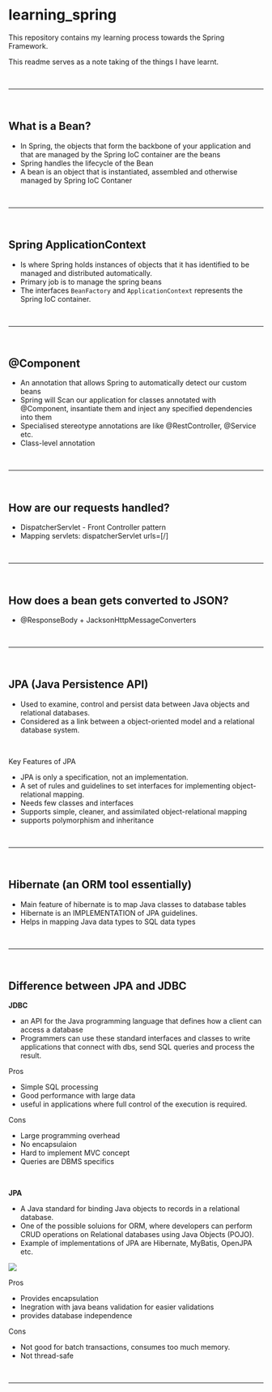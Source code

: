 # learning_spring

This repository contains my learning process towards the Spring Framework.

This readme serves as a note taking of the things I have learnt.

<br>
<hr>
<br>

## What is a Bean?

- In Spring, the objects that form the backbone of your application and that are managed by the Spring IoC container are the beans
- Spring handles the lifecycle of the Bean
- A bean is an object that is instantiated, assembled and otherwise managed by Spring IoC Contaner

<br>
<hr>
<br>

## Spring ApplicationContext

- Is where Spring holds instances of objects that it has identified to be managed and distributed automatically.
- Primary job is to manage the spring beans
- The interfaces `BeanFactory` and `ApplicationContext` represents the Spring IoC container.

<br>
<hr>
<br>

## @Component
- An annotation that allows Spring to automatically detect our custom beans
- Spring will Scan our application for classes annotated with @Component, insantiate them and inject any specified dependencies into them
- Specialised stereotype annotations are like @RestController, @Service etc.
- Class-level annotation


<br>
<hr>
<br>


## How are our requests handled?

- DispatcherServlet - Front Controller pattern
- Mapping servlets: dispatcherServlet urls=[/]

<br>
<hr>
<br>

## How does a bean gets converted to JSON?

- @ResponseBody + JacksonHttpMessageConverters

<br>
<hr>
<br>

## JPA (Java Persistence API)

- Used to examine, control and persist data between Java objects and relational databases.
- Considered as a link between a object-oriented model and a relational database system.

<br>

Key Features of JPA

- JPA is only a specification, not an implementation.
- A set of rules and guidelines to set interfaces for implementing object-relational mapping.
- Needs few classes and interfaces
- Supports simple, cleaner, and assimilated object-relational mapping
- supports polymorphism and inheritance

<br>
<hr>
<br>

## Hibernate (an ORM tool essentially)

- Main feature of hibernate is to map Java classes to database tables
- Hibernate is an IMPLEMENTATION of JPA guidelines.
- Helps in mapping Java data types to SQL data types

<br>
<hr>
<br>

## Difference between JPA and JDBC

<b>JDBC</b>

- an API for the Java programming language that defines how a client can access a database
- Programmers can use these standard interfaces and classes to write applications that connect with dbs, send SQL queries and process the result.

Pros

- Simple SQL processing
- Good performance with large data
- useful in applications where full control of the execution is required.

Cons

- Large programming overhead
- No encapsulaion
- Hard to implement MVC concept
- Queries are DBMS specifics

<br>

<b>JPA</b>

- A Java standard for binding Java objects to records in a relational database.
- One of the possible soluions for ORM, where developers can perform CRUD operations on Relational databases using Java Objects (POJO).
- Example of implementations of JPA are Hibernate, MyBatis, OpenJPA etc.

<img src="https://miro.medium.com/max/1100/1*QI-lYwgqNtFEIfqeI2TteA.jpeg">

Pros

- Provides encapsulation
- Inegration with java beans validation for easier validations
- provides database independence

Cons

- Not good for batch transactions, consumes too much memory.
- Not thread-safe

<br>
<hr>
<br>

